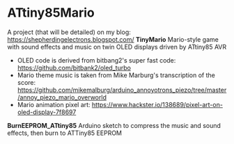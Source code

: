 # ATtiny85Mario
A project (that will be detailed) on my blog: https://shepherdingelectrons.blogspot.com/
**TinyMario**
Mario-style game with sound effects and music on twin OLED displays driven by ATtiny85 AVR

- OLED code is derived from bitbang2's super fast code:
https://github.com/bitbank2/oled_turbo
- Mario theme music is taken from Mike Marburg's transcription of the score:
https://github.com/mikemalburg/arduino_annoyotrons_piezo/tree/master/annoy_piezo_mario_overworld
- Mario animation pixel art:
https://www.hackster.io/138689/pixel-art-on-oled-display-7f8697

**BurnEEPROM_ATtiny85**
Arduino sketch to compress the music and sound effects, then burn to ATTiny85 EEPROM  

